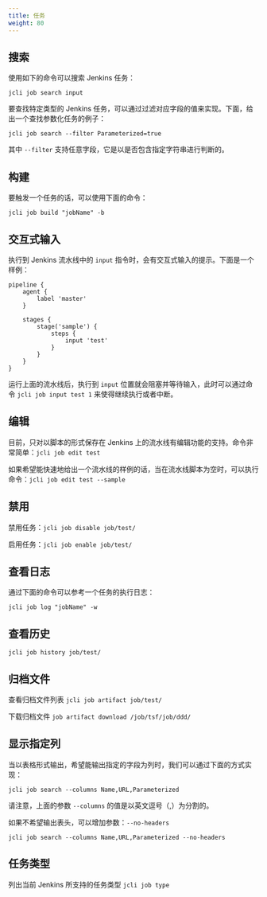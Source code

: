```yaml
---
title: 任务
weight: 80
---
```


## 搜索

使用如下的命令可以搜索 Jenkins 任务：

`jcli job search input`

要查找特定类型的 Jenkins 任务，可以通过过滤对应字段的值来实现。下面，给出一个查找参数化任务的例子：

`jcli job search --filter Parameterized=true`

其中 `--filter` 支持任意字段，它是以是否包含指定字符串进行判断的。

## 构建

要触发一个任务的话，可以使用下面的命令：

`jcli job build "jobName" -b`

## 交互式输入

执行到 Jenkins 流水线中的 `input` 指令时，会有交互式输入的提示。下面是一个样例：

```
pipeline {
    agent {
        label 'master'
    }
    
    stages {
        stage('sample') {
            steps {
                input 'test'
            }
        }
    }
}
```

运行上面的流水线后，执行到 `input` 位置就会阻塞并等待输入，此时可以通过命令 `jcli job input test 1` 来使得继续执行或者中断。

## 编辑

目前，只对以脚本的形式保存在 Jenkins 上的流水线有编辑功能的支持。命令非常简单：`jcli job edit test`

如果希望能快速地给出一个流水线的样例的话，当在流水线脚本为空时，可以执行命令：`jcli job edit test --sample`

## 禁用

禁用任务：`jcli job disable job/test/`

启用任务：`jcli job enable job/test/`

## 查看日志

通过下面的命令可以参考一个任务的执行日志：

`jcli job log "jobName" -w`

## 查看历史

`jcli job history job/test/`

## 归档文件

查看归档文件列表 `jcli job artifact job/test/`

下载归档文件 `job artifact download /job/tsf/job/ddd/`

## 显示指定列

当以表格形式输出，希望能输出指定的字段为列时，我们可以通过下面的方式实现：

`jcli job search --columns Name,URL,Parameterized`

请注意，上面的参数 `--columns` 的值是以英文逗号（,）为分割的。

如果不希望输出表头，可以增加参数：`--no-headers`

`jcli job search --columns Name,URL,Parameterized --no-headers`

## 任务类型

列出当前 Jenkins 所支持的任务类型 `jcli job type`
